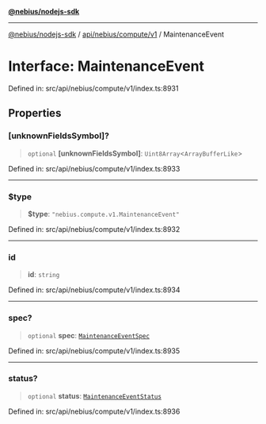 [**@nebius/nodejs-sdk**](../../../../../README.md)

***

[@nebius/nodejs-sdk](../../../../../README.md) / [api/nebius/compute/v1](../README.md) / MaintenanceEvent

# Interface: MaintenanceEvent

Defined in: src/api/nebius/compute/v1/index.ts:8931

## Properties

### \[unknownFieldsSymbol\]?

> `optional` **\[unknownFieldsSymbol\]**: `Uint8Array`\<`ArrayBufferLike`\>

Defined in: src/api/nebius/compute/v1/index.ts:8933

***

### $type

> **$type**: `"nebius.compute.v1.MaintenanceEvent"`

Defined in: src/api/nebius/compute/v1/index.ts:8932

***

### id

> **id**: `string`

Defined in: src/api/nebius/compute/v1/index.ts:8934

***

### spec?

> `optional` **spec**: [`MaintenanceEventSpec`](MaintenanceEventSpec.md)

Defined in: src/api/nebius/compute/v1/index.ts:8935

***

### status?

> `optional` **status**: [`MaintenanceEventStatus`](MaintenanceEventStatus.md)

Defined in: src/api/nebius/compute/v1/index.ts:8936
